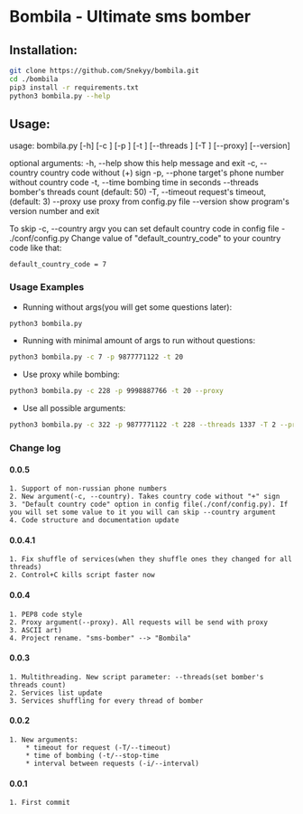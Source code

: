 # Bombila - Ultimate sms bomber 

## Installation:
```bash
git clone https://github.com/Snekyy/bombila.git
cd ./bombila
pip3 install -r requirements.txt
python3 bombila.py --help
```
## Usage:

usage: bombila.py [-h] [-c <country-code>] [-p <phone-number>] [-t <seconds>] [--threads <num>] [-T <seconds>] [--proxy] [--version]

optional arguments:
  -h, --help            show this help message and exit
  -c, --country         country code without (+) sign
  -p, --phone           target's phone number without country code
  -t, --time            bombing time in seconds
  --threads             bomber's threads count (default: 50)
  -T, --timeout         request's timeout, (default: 3)
  --proxy               use proxy from config.py file
  --version             show program's version number and exit

To skip -c, --country argv you can set default country code in config file - ./conf/config.py
Change value of "default_country_code" to your country code like that:
```python3
default_country_code = 7
```
### Usage Examples ###
* Running without args(you will get some questions later):
```bash
python3 bombila.py
```
* Running with minimal amount of args to run without questions:
```bash
python3 bombila.py -c 7 -p 9877771122 -t 20
```
* Use proxy while bombing:
```bash
python3 bombila.py -c 228 -p 9998887766 -t 20 --proxy
```
* Use all possible arguments:
```bash
python3 bombila.py -c 322 -p 9877771122 -t 228 --threads 1337 -T 2 --proxy
```

### Change log

#### 0.0.5
	1. Support of non-russian phone numbers
	2. New argument(-c, --country). Takes country code without "+" sign
	3. "Default country code" option in config file(./conf/config.py). If you will set some value to it you will can skip --country argument
	4. Code structure and documentation update

#### 0.0.4.1
	1. Fix shuffle of services(when they shuffle ones they changed for all threads)
	2. Control+C kills script faster now

#### 0.0.4
	1. PEP8 code style
	2. Proxy argument(--proxy). All requests will be send with proxy
	3. ASCII art)
	4. Project rename. "sms-bomber" --> "Bombila"

#### 0.0.3
	1. Multithreading. New script parameter: --threads(set bomber's threads count)
	2. Services list update
	3. Services shuffling for every thread of bomber

#### 0.0.2
	1. New arguments:
		* timeout for request (-T/--timeout)
		* time of bombing (-t/--stop-time
		* interval between requests (-i/--interval)
	
#### 0.0.1
	1. First commit
